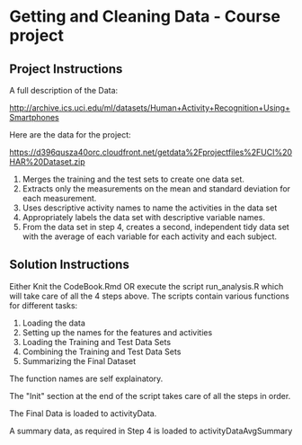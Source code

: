 # Getting and Cleaning Data - Course project

## Project Instructions

A full description of the Data:

http://archive.ics.uci.edu/ml/datasets/Human+Activity+Recognition+Using+Smartphones

Here are the data for the project:

https://d396qusza40orc.cloudfront.net/getdata%2Fprojectfiles%2FUCI%20HAR%20Dataset.zip

1. Merges the training and the test sets to create one data set.
2. Extracts only the measurements on the mean and standard deviation for each measurement.
3. Uses descriptive activity names to name the activities in the data set
4. Appropriately labels the data set with descriptive variable names.
5. From the data set in step 4, creates a second, independent tidy data set with the average of each variable for each activity and each subject.

## Solution Instructions

Either Knit the CodeBook.Rmd OR execute the script run_analysis.R which will take care of all the 4 steps above. The scripts contain various functions for different tasks:

1. Loading the data
2. Setting up the names for the features and activities
3. Loading the Training and Test Data Sets
4. Combining the Training and Test Data Sets
5. Summarizing the Final Dataset

The function names are self explainatory.

The "Init" section at the end of the script takes care of all the steps in order.

The Final Data is loaded to activityData.

A summary data, as required in Step 4 is loaded to activityDataAvgSummary
